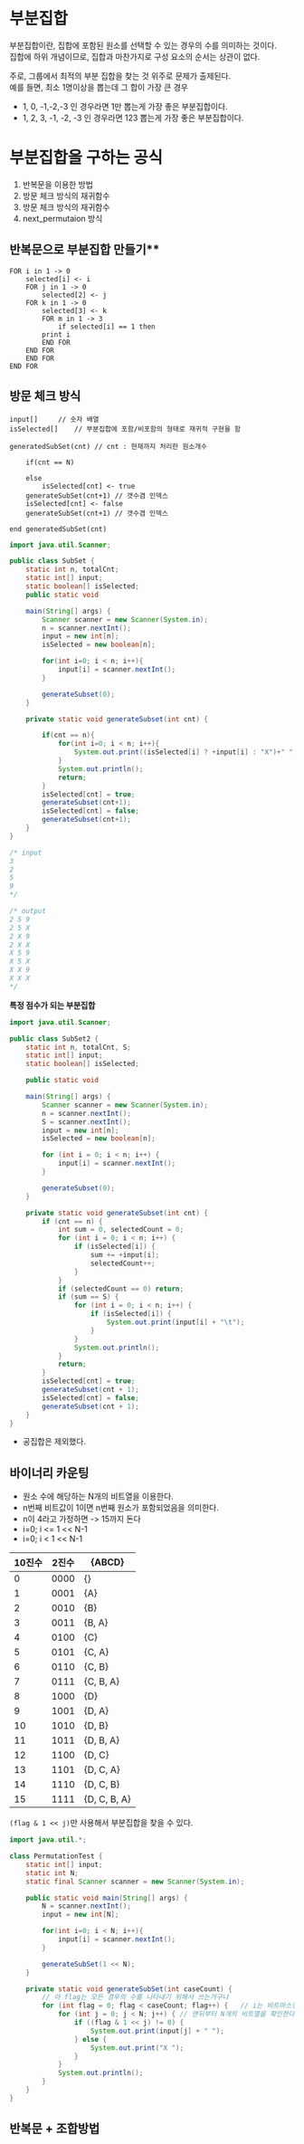 # 부분집합 
부분집합이란, 집합에 포함된 원소를 선택할 수 있는 경우의 수를 의미하는 것이다.      
집합에 하위 개념이므로, 집합과 마찬가지로 구성 요소의 순서는 상관이 없다.        
    
주로, 그룹에서 최적의 부분 집합을 찾는 것 위주로 문제가 출제된다.   
예를 들면, 최소 1명이상을 뽑는데 그 합이 가장 큰 경우      
      
* 1, 0, -1,-2,-3 인 경우라면 1만 뽑는게 가장 좋은 부분집합이다.    
* 1, 2, 3, -1, -2, -3 인 경우라면 123 뽑는게 가장 좋은 부분집합이다.  
              
# 부분집합을 구하는 공식    
  
1. 반복문을 이용한 방법
2. 방문 체크 방식의 재귀함수
3. 방문 체크 방식의 재귀함수
4. next_permutaion 방식

## 반복문으로 부분집합 만들기**   
```
FOR i in 1 -> 0
    selected[i] <- i
    FOR j in 1 -> 0
        selected[2] <- j  
	FOR k in 1 -> 0
	    selected[3] <- k
	    FOR m in 1 -> 3
	        if selected[i] == 1 then
		print i 
	    END FOR
	END FOR
    END FOR
END FOR
```



   
## 방문 체크 방식
```
input[]		// 숫자 배열
isSelected[]	// 부분집합에 포함/비포함의 형태로 재귀적 구현을 함    

generatedSubSet(cnt) // cnt : 현재까지 처리한 원소개수  
    
    if(cnt == N)   
    
    else 
        isSelected[cnt] <- true
	generateSubSet(cnt+1) // 갯수겸 인덱스
	isSelected[cnt] <- false
	generateSubSet(cnt+1) // 갯수겸 인덱스	
	
end generatedSubSet(cnt)	
```

```java
import java.util.Scanner;

public class SubSet {
    static int n, totalCnt;
    static int[] input;
    static boolean[] isSelected;
    public static void

    main(String[] args) {
        Scanner scanner = new Scanner(System.in);
        n = scanner.nextInt();
        input = new int[n];
        isSelected = new boolean[n];

        for(int i=0; i < n; i++){
            input[i] = scanner.nextInt();
        }

        generateSubset(0);
    }

    private static void generateSubset(int cnt) {

        if(cnt == n){
            for(int i=0; i < n; i++){
                System.out.print((isSelected[i] ? +input[i] : "X")+" ");
            }
            System.out.println();
            return;
        }
        isSelected[cnt] = true;
        generateSubset(cnt+1);
        isSelected[cnt] = false;
        generateSubset(cnt+1);
    }
}

/* input
3
2
5
9
*/

/* output
2 5 9 
2 5 X 
2 X 9 
2 X X 
X 5 9 
X 5 X 
X X 9 
X X X 
*/
```

**특정 점수가 되는 부분집합**
```java
import java.util.Scanner;

public class SubSet2 {
    static int n, totalCnt, S;
    static int[] input;
    static boolean[] isSelected;

    public static void

    main(String[] args) {
        Scanner scanner = new Scanner(System.in);
        n = scanner.nextInt();
        S = scanner.nextInt();
        input = new int[n];
        isSelected = new boolean[n];

        for (int i = 0; i < n; i++) {
            input[i] = scanner.nextInt();
        }

        generateSubset(0);
    }

    private static void generateSubset(int cnt) {
        if (cnt == n) {
            int sum = 0, selectedCount = 0;
            for (int i = 0; i < n; i++) {
                if (isSelected[i]) {
                    sum += +input[i];
                    selectedCount++;
                }
            }
            if (selectedCount == 0) return;
            if (sum == S) {
                for (int i = 0; i < n; i++) {
                    if (isSelected[i]) {
                        System.out.print(input[i] + "\t");
                    }
                }
                System.out.println();
            }
            return;
        }
        isSelected[cnt] = true;
        generateSubset(cnt + 1);
        isSelected[cnt] = false;
        generateSubset(cnt + 1);
    }
}
```
* 공집합은 제외했다.   


## 바이너리 카운팅      
* 원소 수에 해당하는 N개의 비트열을 이용한다.        
* n번째 비트값이 1이면 n번째 원소가 포함되었음을 의미한다.      
* n이 4라고 가정하면 -> 15까지 돈다
* i=0; i <= 1 << N-1
* i=0; i < 1 << N-1
 

|10진수|2진수|{ABCD}|
|-----|-----|-------|
|0|0000|{}|
|1|0001|{A}|
|2|0010|{B}|
|3|0011|{B, A}|
|4|0100|{C}|
|5|0101|{C, A}|
|6|0110|{C, B}|
|7|0111|{C, B, A}|
|8|1000|{D}|
|9|1001|{D, A}|
|10|1010|{D, B}|
|11|1011|{D, B, A}|
|12|1100|{D, C}|
|13|1101|{D, C, A}|
|14|1110|{D, C, B}|
|15|1111|{D, C, B, A}|

`(flag & 1 << j)`만 사용해서 부분집합을 찾을 수 있다.  

```java
import java.util.*;

class PermutationTest {
    static int[] input;
    static int N;
    static final Scanner scanner = new Scanner(System.in);

    public static void main(String[] args) {
        N = scanner.nextInt();
        input = new int[N];

        for(int i=0; i < N; i++){
            input[i] = scanner.nextInt();
        }

        generateSubSet(1 << N);
    }

    private static void generateSubSet(int caseCount) {
        // 아 flag는 모든 경우의 수를 나타내기 위해서 쓰는거구나
        for (int flag = 0; flag < caseCount; flag++) {   // i는 비트마스킹이 되어있는 수
            for (int j = 0; j < N; j++) { // 맨뒤부터 N개의 비트열을 확인한다. -> (1 << j) 이므로
                if ((flag & 1 << j) != 0) {
                    System.out.print(input[j] + " ");
                } else {
                    System.out.print("X ");
                }
            }
            System.out.println();
        }
    }
}
```
## 반복문 + 조합방법  

